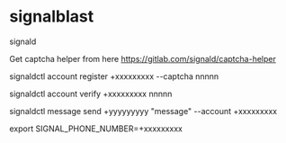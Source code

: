 # signalblast

signald

Get captcha helper from here https://gitlab.com/signald/captcha-helper

signaldctl account register +xxxxxxxxx --captcha nnnnn

signaldctl account verify  +xxxxxxxxx nnnnn

signaldctl message send +yyyyyyyyy "message" --account +xxxxxxxxx

export SIGNAL_PHONE_NUMBER=+xxxxxxxxx
